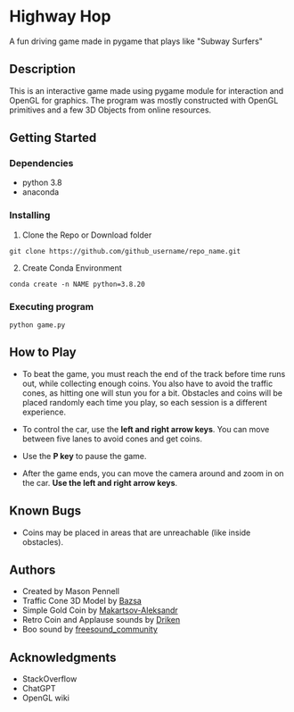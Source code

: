 # Highway Hop

A fun driving game made in pygame that plays like "Subway Surfers"

## Description

This is an interactive game made using pygame module for interaction and OpenGL for graphics. The program was mostly constructed with OpenGL primitives and a few 3D Objects from online resources.

## Getting Started

### Dependencies

* python 3.8
* anaconda

### Installing

1. Clone the Repo or Download folder
```
git clone https://github.com/github_username/repo_name.git
```
2. Create Conda Environment
```
conda create -n NAME python=3.8.20
```

### Executing program

```
python game.py
```

## How to Play

* To beat the game, you must reach the end of the track before time runs out, while collecting enough coins. You also have to avoid the traffic cones, as hitting one will stun you for a bit. Obstacles and coins will be placed randomly each time you play, so each session is a different experience.

* To control the car, use the **left and right arrow keys**. You can move between five lanes to avoid cones and get coins.

* Use the **P key** to pause the game.

* After the game ends, you can move the camera around and zoom in on the car. **Use the left and right arrow keys**.

## Known Bugs

* Coins may be placed in areas that are unreachable (like inside obstacles).

## Authors

* Created by Mason Pennell
* Traffic Cone 3D Model by [Bazsa](https://free3d.com/3d-model/traffic-cone-36832.html)
* Simple Gold Coin by [Makartsov-Aleksandr](https://www.turbosquid.com/3d-models/simple-gold-coin-2084198)
* Retro Coin and Applause sounds by [Driken](https://pixabay.com/pt/users/driken5482-45721595/)
* Boo sound by [freesound_community](https://pixabay.com/users/freesound_community-46691455/)

## Acknowledgments

* StackOverflow
* ChatGPT
* OpenGL wiki
